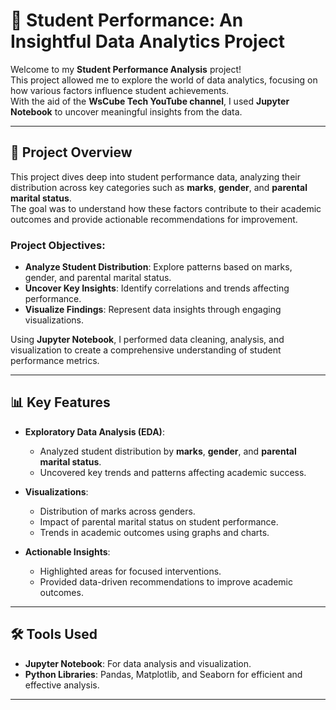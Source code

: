# 📘 Student Performance: An Insightful Data Analytics Project

Welcome to my **Student Performance Analysis** project!  
This project allowed me to explore the world of data analytics, focusing on how various factors influence student achievements.  
With the aid of the **WsCube Tech YouTube channel**, I used **Jupyter Notebook** to uncover meaningful insights from the data.

---

## 🌟 Project Overview

This project dives deep into student performance data, analyzing their distribution across key categories such as **marks**, **gender**, and **parental marital status**.  
The goal was to understand how these factors contribute to their academic outcomes and provide actionable recommendations for improvement.

### Project Objectives:
- **Analyze Student Distribution**: Explore patterns based on marks, gender, and parental marital status.
- **Uncover Key Insights**: Identify correlations and trends affecting performance.
- **Visualize Findings**: Represent data insights through engaging visualizations.

Using **Jupyter Notebook**, I performed data cleaning, analysis, and visualization to create a comprehensive understanding of student performance metrics.

---

## 📊 Key Features

- **Exploratory Data Analysis (EDA)**:
  - Analyzed student distribution by **marks**, **gender**, and **parental marital status**.
  - Uncovered key trends and patterns affecting academic success.

- **Visualizations**:
  - Distribution of marks across genders.
  - Impact of parental marital status on student performance.
  - Trends in academic outcomes using graphs and charts.

- **Actionable Insights**:
  - Highlighted areas for focused interventions.
  - Provided data-driven recommendations to improve academic outcomes.

---

## 🛠️ Tools Used

- **Jupyter Notebook**: For data analysis and visualization.
- **Python Libraries**: Pandas, Matplotlib, and Seaborn for efficient and effective analysis.

---
